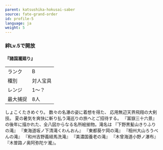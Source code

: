 ```yaml
---
parent: katsushika-hokusai-saber
source: fate-grand-order
id: profile-5
language: ja
weight: 5
---
```


### 絆Lv.5で開放

#### 『諸国瀧廻り』

<table>
  <tr><td>ランク</td><td>B</td></tr>
  <tr><td>種別</td><td>対人宝具</td></tr>
  <tr><td>レンジ</td><td>1～？</td></tr>
  <tr><td>最大捕捉</td><td>8人</td></tr>
</table>

しょこくたきめぐり。
数々の名瀑の姿に着想を得た、
応用無辺天界飛翔の大剣技。
夏の暑気を爽快に斬り払う滝巡りの旅へとご招待する。
『冨嶽三十六景』の後年に描かれた、全八図からなる名所絵揃物。滝名は
『下野黒髪山きりふりの滝』
『東海道坂ノ下清滝くわんおん』
『東都葵ケ岡の滝』
『相州大山ろうべんの滝』
『和州吉野義経馬洗滝』
『美濃国養老の滝』
『木曾海道小野ノ瀑布』
『木曽路ノ奥阿弥陀ケ瀧』。
